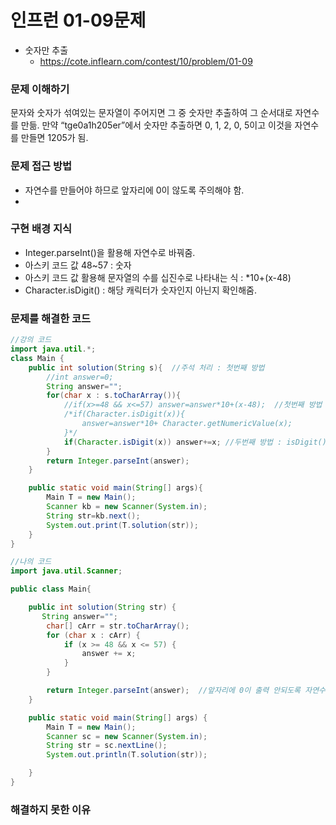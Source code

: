 # 인프런 01-09문제
- 숫자만 추출
    - https://cote.inflearn.com/contest/10/problem/01-09

### 문제 이해하기
문자와 숫자가 섞여있는 문자열이 주어지면 그 중 숫자만 추출하여 그 순서대로 자연수를 만듦.
만약 “tge0a1h205er”에서 숫자만 추출하면 0, 1, 2, 0, 5이고 이것을 자연수를 만들면 1205가 됨.

### 문제 접근 방법
- 자연수를 만들어야 하므로 앞자리에 0이 않도록 주의해야 함.
- 
### 구현 배경 지식
- Integer.parseInt()을 활용해 자연수로 바꿔줌.
- 아스키 코드 값 48~57 : 숫자
- 아스키 코드 값 활용해 문자열의 수를 십진수로 나타내는 식 : *10+(x-48)
- Character.isDigit() : 해당 캐릭터가 숫자인지 아닌지 확인해줌.

### 문제를 해결한 코드
```java
//강의 코드
import java.util.*;
class Main {
    public int solution(String s){  //주석 처리 : 첫번째 방법
        //int answer=0;
        String answer="";
        for(char x : s.toCharArray()){
            //if(x>=48 && x<=57) answer=answer*10+(x-48);  //첫번째 방법 : 아스키 코드값 활용
			/*if(Character.isDigit(x)){
				answer=answer*10+ Character.getNumericValue(x);
			}*/
            if(Character.isDigit(x)) answer+=x; //두번째 방법 : isDigit()함수 사용해 숫자이면 answer에 값저장.
        }
        return Integer.parseInt(answer);
    }

    public static void main(String[] args){
        Main T = new Main();
        Scanner kb = new Scanner(System.in);
        String str=kb.next();
        System.out.print(T.solution(str));
    }
}

//나의 코드
import java.util.Scanner;

public class Main{

    public int solution(String str) {
       String answer="";
        char[] cArr = str.toCharArray();
        for (char x : cArr) {
            if (x >= 48 && x <= 57) {
                answer += x;
            }
        }

        return Integer.parseInt(answer);  //앞자리에 0이 출력 안되도록 자연수로 변환
    }

    public static void main(String[] args) {
        Main T = new Main();
        Scanner sc = new Scanner(System.in);
        String str = sc.nextLine();
        System.out.println(T.solution(str));

    }
}


```

### 해결하지 못한 이유

